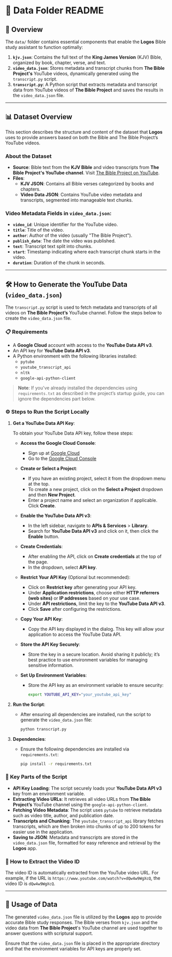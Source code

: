# 📂 **Data Folder README**

## 📑 **Overview**

The `data/` folder contains essential components that enable the **Logos** Bible study assistant to function optimally:

1. **`kjv.json`**: Contains the full text of the **King James Version** (KJV) Bible, organized by book, chapter, verse, and text.
2. **`video_data.json`**: Stores metadata and transcript chunks from **The Bible Project's** YouTube videos, dynamically generated using the `transcript.py` script.
3. **`transcript.py`**: A Python script that extracts metadata and transcript data from YouTube videos of **The Bible Project** and saves the results in the `video_data.json` file.

---

## 📊 **Dataset Overview**

This section describes the structure and content of the dataset that **Logos** uses to provide answers based on both the Bible and The Bible Project’s YouTube videos.

### **About the Dataset**

- **Source**: Bible text from the **KJV Bible** and video transcripts from **The Bible Project's YouTube channel**. Visit [The Bible Project on YouTube](https://www.youtube.com/c/jointhebibleproject).
- **Files**:
  - **KJV JSON**: Contains all Bible verses categorized by books and chapters.
  - **Video Data JSON**: Contains YouTube video metadata and transcripts, segmented into manageable text chunks.

### **Video Metadata Fields in `video_data.json`**:

- **`video_id`**: Unique identifier for the YouTube video.
- **`title`**: Title of the video.
- **`author`**: Author of the video (usually "The Bible Project").
- **`publish_date`**: The date the video was published.
- **`text`**: Transcript text split into chunks.
- **`start`**: Timestamp indicating where each transcript chunk starts in the video.
- **`duration`**: Duration of the chunk in seconds.

---

## 🛠️ **How to Generate the YouTube Data (`video_data.json`)**

The `transcript.py` script is used to fetch metadata and transcripts of all videos on **The Bible Project’s** YouTube channel. Follow the steps below to create the `video_data.json` file.

### 📋 **Requirements**

- A **Google Cloud** account with access to the **YouTube Data API v3**.
- An API key for **YouTube Data API v3**.
- A Python environment with the following libraries installed:
  - `pytube`
  - `youtube_transcript_api`
  - `nltk`
  - `google-api-python-client`

> **Note**: If you've already installed the dependencies using `requirements.txt` as described in the project’s startup guide, you can ignore the dependencies part below.

### ⚙️ **Steps to Run the Script Locally**

1. **Get a YouTube Data API Key**:

   To obtain your YouTube Data API key, follow these steps:

   - **Access the Google Cloud Console**:

     - Sign up at [Google Cloud](https://console.cloud.google.com/)
     - Go to the [Google Cloud Console](https://console.cloud.google.com/)

   - **Create or Select a Project**:

     - If you have an existing project, select it from the dropdown menu at the top.
     - To create a new project, click on the **Select a Project** dropdown and then **New Project**.
     - Enter a project name and select an organization if applicable. Click **Create**.

   - **Enable the YouTube Data API v3**:

     - In the left sidebar, navigate to **APIs & Services** > **Library**.
     - Search for **YouTube Data API v3** and click on it, then click the **Enable** button.

   - **Create Credentials**:

     - After enabling the API, click on **Create credentials** at the top of the page.
     - In the dropdown, select **API key**.

   - **Restrict Your API Key** (Optional but recommended):

     - Click on **Restrict key** after generating your API key.
     - Under **Application restrictions**, choose either **HTTP referrers (web sites)** or **IP addresses** based on your use case.
     - Under **API restrictions**, limit the key to the **YouTube Data API v3**.
     - Click **Save** after configuring the restrictions.

   - **Copy Your API Key**:

     - Copy the API key displayed in the dialog. This key will allow your application to access the YouTube Data API.

   - **Store the API Key Securely**:

     - Store the key in a secure location. Avoid sharing it publicly; it’s best practice to use environment variables for managing sensitive information.

   - **Set Up Environment Variables**:
     - Store the API key as an environment variable to ensure security:
       ```bash
       export YOUTUBE_API_KEY="your_youtube_api_key"
       ```

2. **Run the Script**:

   - After ensuring all dependencies are installed, run the script to generate the `video_data.json` file:
     ```bash
     python transcript.py
     ```

3. **Dependencies**:

   - Ensure the following dependencies are installed via `requirements.txt`:
     ```bash
     pip install -r requirements.txt
     ```

### 🧩 **Key Parts of the Script**

- **API Key Loading**: The script securely loads your **YouTube Data API v3** key from an environment variable.
- **Extracting Video URLs**: It retrieves all video URLs from **The Bible Project’s** YouTube channel using the `google-api-python-client`.
- **Fetching Video Metadata**: The script uses `pytube` to retrieve metadata such as video title, author, and publication date.
- **Transcripts and Chunking**: The `youtube_transcript_api` library fetches transcripts, which are then broken into chunks of up to 200 tokens for easier use in the application.
- **Saving to JSON**: Metadata and transcripts are stored in the `video_data.json` file, formatted for easy reference and retrieval by the **Logos** app.

### 🔑 **How to Extract the Video ID**

The video ID is automatically extracted from the YouTube video URL. For example, if the URL is `https://www.youtube.com/watch?v=dQw4w9WgXcQ`, the video ID is `dQw4w9WgXcQ`.

---

## 📜 **Usage of Data**

The generated `video_data.json` file is utilized by the **Logos** app to provide accurate Bible study responses. The Bible verses from `kjv.json` and the video data from **The Bible Project**'s YouTube channel are used together to answer questions with scriptural support.

Ensure that the `video_data.json` file is placed in the appropriate directory and that the environment variables for API keys are properly set.
